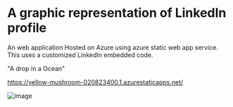 
# A graphic representation of LinkedIn profile

An web application Hosted on Azure using azure static web app service. This uses a customized LinkedIn embedded code.

"A drop in a Ocean"

https://yellow-mushroom-020823400.1.azurestaticapps.net/

![image](https://user-images.githubusercontent.com/83111706/169558601-d7492cf2-362d-4744-aae4-9fc7e7911fc6.png)
